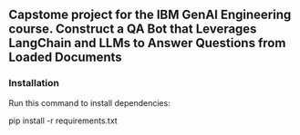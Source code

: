 ## Capstome project for the IBM GenAI Engineering course. Construct a QA Bot that Leverages LangChain and LLMs to Answer Questions from Loaded Documents


### Installation
Run this command to install dependencies:

pip install -r requirements.txt

